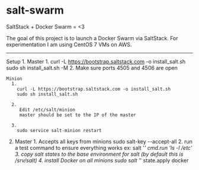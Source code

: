 # salt-swarm
SaltStack + Docker Swarm = &lt;3

The goal of this project is to launch a Docker Swarm via SaltStack.
For experimentation I am using CentOS 7 VMs on AWS.

***

Setup
  1.
    Master
      1.
        curl -L https://bootstrap.saltstack.com -o install_salt.sh
        sudo sh install_salt.sh -M
      2.
        Make sure ports 4505 and 4506 are open

    Minion
      1.
        curl -L https://bootstrap.saltstack.com -o install_salt.sh
        sudo sh install_salt.sh

      2.
         Edit /etc/salt/minion
         master should be set to the IP of the master

      3.
        sudo service salt-minion restart

2.
    Master
      1.
        Accepts all keys from minions
        sudo salt-key --accept-all
      2.
        run a test command to ensure everything works ex:
        salt '*' cmd.run 'ls -l /etc'
      3.
        copy salt states to the base environment for salt
        (by default this is /srv/salt)
      4.
        install Docker on all minions
        sudo salt '*' state.apply docker
